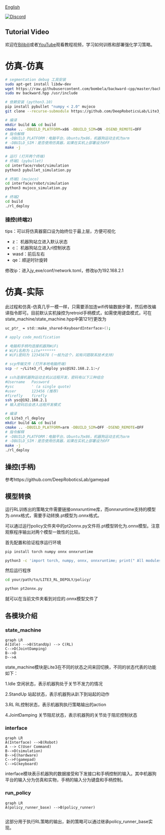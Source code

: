 [English](./README_EN.md)

[![Discord](https://img.shields.io/badge/-Discord-5865F2?style=flat&logo=Discord&logoColor=white)](https://discord.gg/gdM9mQutC8)

## Tutorial Video
欢迎在[Bilibili](https://b23.tv/UoIqsFn)或者[YouTube](https://youtube.com/playlist?list=PLy9YHJvMnjO0X4tx_NTWugTUMJXUrOgFH&si=pjUGF5PbFf3tGLFz)观看教程视频，学习如何训练和部署强化学习策略。

# 仿真-仿真
```bash
# segmentation debug 工具安装
sudo apt-get install libdw-dev
wget https://raw.githubusercontent.com/bombela/backward-cpp/master/backward.hpp
sudo mv backward.hpp /usr/include

# 依赖安装 (python3.10)
pip install pybullet "numpy < 2.0" mujoco
git clone --recurse-submodule https://github.com/DeepRoboticsLab/Lite3_rl_deploy.git

# 编译
mkdir build && cd build
cmake .. -DBUILD_PLATFORM=x86 -DBUILD_SIM=ON -DSEND_REMOTE=OFF
# 指令解释
# -DBUILD_PLATFORM：电脑平台，Ubuntu为x86，机器狗运动主机为arm
# -DBUILD_SIM：是否使用仿真器，如果在实机上部署设为OFF 
make -j
```

```bash
# 运行 (打开两个终端)
# 终端1 (pybullet)
cd interface/robot/simulation
python3 pybullet_simulation.py

# 终端1 (mujoco)
cd interface/robot/simulation
python3 mujoco_simulation.py

# 终端2 
cd build
./rl_deploy
```

### 操控(终端2)

tips：可以将仿真器窗口设为始终位于最上层，方便可视化

- z： 机器狗站立进入默认状态
- c： 机器狗站立进入rl控制状态
- wasd：前后左右
- qe：顺逆时针旋转

修改ip：进入jy_exe/conf/network.toml，修改ip为192.168.2.1

# 仿真-实际
此过程和仿真-仿真几乎一模一样，只需要添加连wifi传输数据步骤，然后修改编译指令即可。目前默认实机操控为retroid手柄模式，如需使用键盘模式，可在state_machine/state_machine.hpp中第121行更改为
```bash
uc_ptr_ = std::make_shared<KeyboardInterface>();
```
```bash
# apply code_modification

# 电脑和手柄均连接机器狗WiFi
# WiFi名称为 Lite*******
# WiFi密码为 12345678 (一般为这个，如有问题联系技术支持)

# scp传输文件 (打开本地电脑终端)
scp -r ~/Lite3_rl_deploy ysc@192.168.2.1:~/

# ssh连接机器狗运动主机以远程开发，密码有以下三种组合
#Username	Password
#ysc		' (a single quote)
#user		123456 (推荐)
#firefly	firefly
ssh ysc@192.168.2.1
# 输入密码后会进入远程开发模式

# 编译
cd Lite3_rl_deploy
mkdir build && cd build
cmake .. -DBUILD_PLATFORM=arm -DBUILD_SIM=OFF -DSEND_REMOTE=OFF
# 指令解释
# -DBUILD_PLATFORM：电脑平台，Ubuntu为x86，机器狗运动主机为arm
# -DBUILD_SIM：是否使用仿真器，如果在实机上部署设为OFF 
make -j 
./rl_deploy
```

## 操控(手柄)

参考https://github.com/DeepRoboticsLab/gamepad

## 模型转换

运行RL训练出的策略文件需要链接onnxruntime库，而onnxruntime支持的模型为.onnx格式，需要手动转换.pt模型为.onnx格式。

可以通过运行policy文件夹中的pt2onnx.py文件将.pt模型转化为.onnx模型。注意观察程序输出对两个模型一致性的比较。

首先配置和验证程序运行环境

```bash
pip install torch numpy onnx onnxruntime

python3 -c 'import torch, numpy, onnx, onnxruntime; print(" All modules OK")'
```

然后运行程序

```bash
cd your/path/to/LITE3_RL_DEPOLY/policy/

python pt2onnx.py
```
就可以在当前文件夹看到对应的.onnx模型文件了


## 各模块介绍

### state_machine


```mermaid
graph LR
A(Idle) -->B(StandUp) --> C(RL) 
C-->D(JointDamping)
B-->D
D-->A

```

state_machine模块是Lite3在不同的状态之间来回切换，不同的状态代表的功能如下：

1.Idle 空闲状态，表示机器狗处于关节不发力的情况

2.StandUp 站起状态，表示机器狗从趴下到站起的动作

3.RL RL控制状态，表示机器狗执行策略输出的action

4.JointDamping 关节阻尼状态，表示机器狗的关节处于阻尼控制状态

### interface

```mermaid
graph LR
A(Interface) -->B(Robot)
A --> C(User Command)
B-->D(simulation)
B-->E(hardware)
C-->F(gamepad)
C-->G(keyboard)

```

interface模块表示机器狗的数据接受和下发接口和手柄控制的输入。其中机器狗平台的输入分为仿真和实物，手柄的输入分为键盘和手柄控制。

### run_policy

```mermaid
graph LR
A(policy_runner_base) -->B(policy_runner)


```

这部分用于执行RL策略的输出，新的策略可以通过继承policy_runner_base实现。

